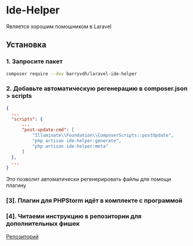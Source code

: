 # Ide-Helper
Является хорошим помошником в Laravel 

## Установка
### 1. Запросите пакет
```bash
composer require --dev barryvdh/laravel-ide-helper
```
### 2. Добавьте автоматическую регенерацию в composer.json > scripts
```json
{
  ...
  "scripts": {
      ...
      "post-update-cmd": [
          "Illuminate\\Foundation\\ComposerScripts::postUpdate",
          "php artisan ide-helper:generate",
          "php artisan ide-helper:meta"
      ]
  },
  ...
}
```
Это позволит автоматически регенерировать файлы для помощи плагину

### [3]. Плагин для PHPStorm идёт в комплекте с программой

### [4]. Читаеми инструкцию в репозитории для дополнительных фишек
[Репозиторий](https://github.com/barryvdh/laravel-ide-helper)
